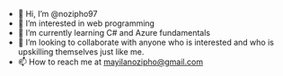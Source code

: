 - 👋 Hi, I’m @nozipho97
- 👀 I’m interested in web programming
- 🌱 I’m currently learning C# and Azure fundamentals
- 💞️ I’m looking to collaborate with anyone who is interested and who is upskilling themselves just like me.
- 📫 How to reach me at mayilanozipho@gmail.com

<!---
nozipho97/nozipho97 is a ✨ special ✨ repository because its `README.md` (this file) appears on your GitHub profile.
You can click the Preview link to take a look at your changes.
--->
